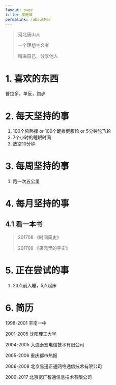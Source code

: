 ```yaml
---
layout: page
title: 我是谁
permalink: /aboutMe/
---
```



> 河北唐山人
> 
> 一个理想主义者
> 
> 精进自己，分享他人

# 1. 喜欢的东西
普拉多，单反，跑步

# 2. 每天坚持的事

1. 100个俯卧撑 or 100个跪推健腹轮 or 5分钟陀飞轮
2. 7个小时的睡眠时间
3. 放空10分钟

# 3. 每周坚持的事
1. 跑一次五公里

# 4. 每月坚持的事
## 4.1 看一本书
> 
> 201708 《时间简史》
> 
> 201709 《果壳里的宇宙》
> 


# 5. 正在尝试的事

1. 23点前入睡，5点起床

# 6. 简历

1998-2001 丰南一中

2001-2005 沈阳理工大学

2004-2005 大连泰宏电信技术有限公司

2005-2006 重庆都市热报

2006-2008 北京易迅正通网络通信技术有限公司

2009-2017 北京宽广智通信息技术有限公司
